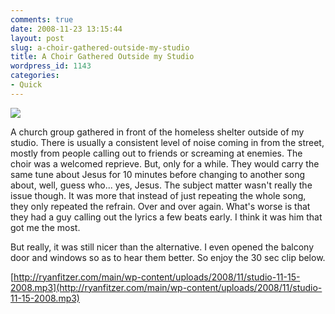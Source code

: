 ```yaml
---
comments: true
date: 2008-11-23 13:15:44
layout: post
slug: a-choir-gathered-outside-my-studio
title: A Choir Gathered Outside my Studio
wordpress_id: 1143
categories:
- Quick
---
```


[![](http://ryanfitzer.com/main/wp-content/uploads/2008/11/singing-300x225.jpg)](http://ryanfitzer.com/main/wp-content/uploads/2008/11/singing.jpg)

A church group gathered in front of the homeless shelter outside of my studio. There is usually a consistent level of noise coming in from the street, mostly from people calling out to friends or screaming at enemies. The choir was a welcomed reprieve. But, only for a while. They would carry the same tune about Jesus for 10 minutes before changing to another song about, well, guess who... yes, Jesus. The subject matter wasn't really the issue though. It was more that instead of just repeating the whole song, they only repeated the refrain. Over and over again. What's worse is that they had a guy calling out the lyrics a few beats early. I think it was him that got me the most.

But really, it was still nicer than the alternative. I even opened the balcony door and windows so as to hear them better. So enjoy the 30 sec clip below.

[http://ryanfitzer.com/main/wp-content/uploads/2008/11/studio-11-15-2008.mp3](http://ryanfitzer.com/main/wp-content/uploads/2008/11/studio-11-15-2008.mp3)


